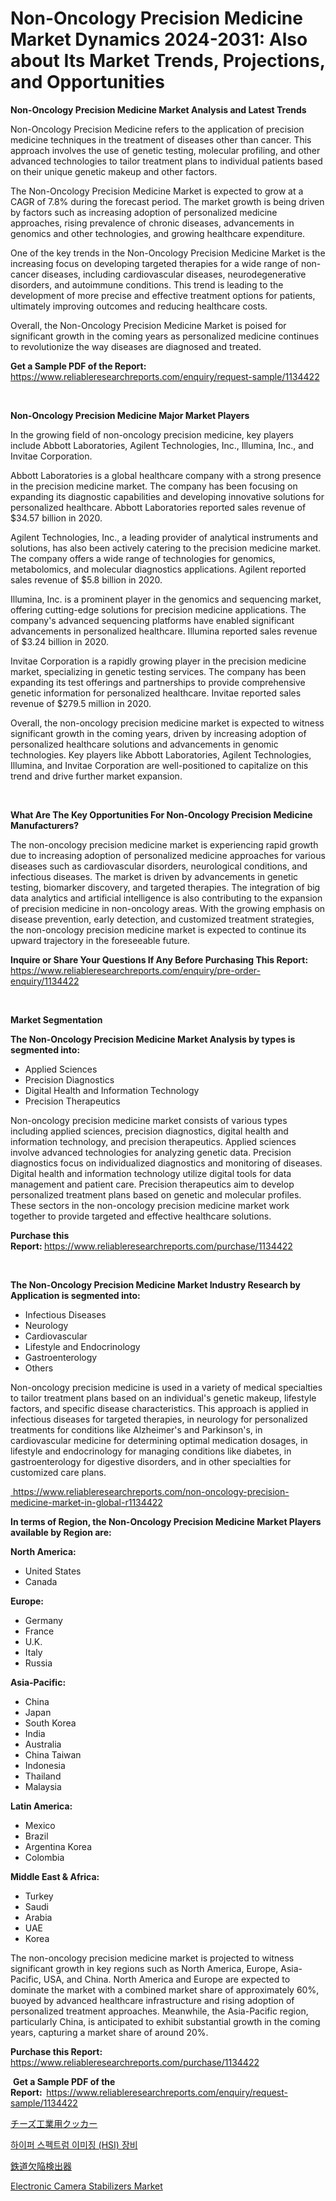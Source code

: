 <p><h1>Non-Oncology Precision Medicine Market Dynamics 2024-2031: Also about Its Market Trends, Projections, and Opportunities</h1></p><p><strong>Non-Oncology Precision Medicine Market Analysis and Latest Trends</strong></p>
<p><p>Non-Oncology Precision Medicine refers to the application of precision medicine techniques in the treatment of diseases other than cancer. This approach involves the use of genetic testing, molecular profiling, and other advanced technologies to tailor treatment plans to individual patients based on their unique genetic makeup and other factors.</p><p>The Non-Oncology Precision Medicine Market is expected to grow at a CAGR of 7.8% during the forecast period. The market growth is being driven by factors such as increasing adoption of personalized medicine approaches, rising prevalence of chronic diseases, advancements in genomics and other technologies, and growing healthcare expenditure.</p><p>One of the key trends in the Non-Oncology Precision Medicine Market is the increasing focus on developing targeted therapies for a wide range of non-cancer diseases, including cardiovascular diseases, neurodegenerative disorders, and autoimmune conditions. This trend is leading to the development of more precise and effective treatment options for patients, ultimately improving outcomes and reducing healthcare costs.</p><p>Overall, the Non-Oncology Precision Medicine Market is poised for significant growth in the coming years as personalized medicine continues to revolutionize the way diseases are diagnosed and treated.</p></p>
<p><strong>Get a Sample PDF of the Report:&nbsp;</strong> <a href="https://www.reliableresearchreports.com/enquiry/request-sample/1134422">https://www.reliableresearchreports.com/enquiry/request-sample/1134422</a></p>
<p>&nbsp;</p>
<p><strong>Non-Oncology Precision Medicine Major Market Players</strong></p>
<p><p>In the growing field of non-oncology precision medicine, key players include Abbott Laboratories, Agilent Technologies, Inc., Illumina, Inc., and Invitae Corporation. </p><p>Abbott Laboratories is a global healthcare company with a strong presence in the precision medicine market. The company has been focusing on expanding its diagnostic capabilities and developing innovative solutions for personalized healthcare. Abbott Laboratories reported sales revenue of $34.57 billion in 2020.</p><p>Agilent Technologies, Inc., a leading provider of analytical instruments and solutions, has also been actively catering to the precision medicine market. The company offers a wide range of technologies for genomics, metabolomics, and molecular diagnostics applications. Agilent reported sales revenue of $5.8 billion in 2020.</p><p>Illumina, Inc. is a prominent player in the genomics and sequencing market, offering cutting-edge solutions for precision medicine applications. The company's advanced sequencing platforms have enabled significant advancements in personalized healthcare. Illumina reported sales revenue of $3.24 billion in 2020.</p><p>Invitae Corporation is a rapidly growing player in the precision medicine market, specializing in genetic testing services. The company has been expanding its test offerings and partnerships to provide comprehensive genetic information for personalized healthcare. Invitae reported sales revenue of $279.5 million in 2020.</p><p>Overall, the non-oncology precision medicine market is expected to witness significant growth in the coming years, driven by increasing adoption of personalized healthcare solutions and advancements in genomic technologies. Key players like Abbott Laboratories, Agilent Technologies, Illumina, and Invitae Corporation are well-positioned to capitalize on this trend and drive further market expansion.</p></p>
<p>&nbsp;</p>
<p><strong>What Are The Key Opportunities For Non-Oncology Precision Medicine Manufacturers?</strong></p>
<p><p>The non-oncology precision medicine market is experiencing rapid growth due to increasing adoption of personalized medicine approaches for various diseases such as cardiovascular disorders, neurological conditions, and infectious diseases. The market is driven by advancements in genetic testing, biomarker discovery, and targeted therapies. The integration of big data analytics and artificial intelligence is also contributing to the expansion of precision medicine in non-oncology areas. With the growing emphasis on disease prevention, early detection, and customized treatment strategies, the non-oncology precision medicine market is expected to continue its upward trajectory in the foreseeable future.</p></p>
<p><strong>Inquire or Share Your Questions If Any Before Purchasing This Report:</strong> <a href="https://www.reliableresearchreports.com/enquiry/pre-order-enquiry/1134422">https://www.reliableresearchreports.com/enquiry/pre-order-enquiry/1134422</a></p>
<p>&nbsp;</p>
<p><strong>Market Segmentation</strong></p>
<p><strong>The Non-Oncology Precision Medicine Market Analysis by types is segmented into:</strong></p>
<p><ul><li>Applied Sciences</li><li>Precision Diagnostics</li><li>Digital Health and Information Technology</li><li>Precision Therapeutics</li></ul></p>
<p><p>Non-oncology precision medicine market consists of various types including applied sciences, precision diagnostics, digital health and information technology, and precision therapeutics. Applied sciences involve advanced technologies for analyzing genetic data. Precision diagnostics focus on individualized diagnostics and monitoring of diseases. Digital health and information technology utilize digital tools for data management and patient care. Precision therapeutics aim to develop personalized treatment plans based on genetic and molecular profiles. These sectors in the non-oncology precision medicine market work together to provide targeted and effective healthcare solutions.</p></p>
<p><strong>Purchase this Report:&nbsp;</strong><a href="https://www.reliableresearchreports.com/purchase/1134422">https://www.reliableresearchreports.com/purchase/1134422</a></p>
<p>&nbsp;</p>
<p><strong>The Non-Oncology Precision Medicine Market Industry Research by Application is segmented into:</strong></p>
<p><ul><li>Infectious Diseases</li><li>Neurology</li><li>Cardiovascular</li><li>Lifestyle and Endocrinology</li><li>Gastroenterology</li><li>Others</li></ul></p>
<p><p>Non-oncology precision medicine is used in a variety of medical specialties to tailor treatment plans based on an individual's genetic makeup, lifestyle factors, and specific disease characteristics. This approach is applied in infectious diseases for targeted therapies, in neurology for personalized treatments for conditions like Alzheimer's and Parkinson's, in cardiovascular medicine for determining optimal medication dosages, in lifestyle and endocrinology for managing conditions like diabetes, in gastroenterology for digestive disorders, and in other specialties for customized care plans.</p></p>
<p><a href="https://www.reliableresearchreports.com/non-oncology-precision-medicine-market-in-global-r1134422">&nbsp;https://www.reliableresearchreports.com/non-oncology-precision-medicine-market-in-global-r1134422</a></p>
<p><strong>In terms of Region, the Non-Oncology Precision Medicine Market Players available by Region are:</strong></p>
<p>
    <p> <strong> North America: </strong>
        <ul>
            <li>United States</li>
            <li>Canada</li>
        </ul>
        </p> 
    <p> <strong> Europe: </strong>
        <ul>
            <li>Germany</li>
            <li>France</li>
            <li>U.K.</li>
            <li>Italy</li>
            <li>Russia</li>
        </ul>
        </p> 
    <p> <strong> Asia-Pacific: </strong>
        <ul>
            <li>China</li>
            <li>Japan</li>
            <li>South Korea</li>
            <li>India</li>
            <li>Australia</li>
            <li>China Taiwan</li>
            <li>Indonesia</li>
            <li>Thailand</li>
            <li>Malaysia</li>
        </ul>
        </p> 
    <p> <strong> Latin America: </strong>
        <ul>
            <li>Mexico</li>
            <li>Brazil</li>
            <li>Argentina Korea</li>
            <li>Colombia</li>
        </ul>
        </p> 
    <p> <strong> Middle East & Africa: </strong>
        <ul>
            <li>Turkey</li>
            <li>Saudi</li>
            <li>Arabia</li>
            <li>UAE</li>
            <li>Korea</li>
        </ul>
    </p>
    </p>
<p><p>The non-oncology precision medicine market is projected to witness significant growth in key regions such as North America, Europe, Asia-Pacific, USA, and China. North America and Europe are expected to dominate the market with a combined market share of approximately 60%, buoyed by advanced healthcare infrastructure and rising adoption of personalized treatment approaches. Meanwhile, the Asia-Pacific region, particularly China, is anticipated to exhibit substantial growth in the coming years, capturing a market share of around 20%.</p></p>
<p><strong>Purchase this Report: </strong><a href="https://www.reliableresearchreports.com/purchase/1134422">https://www.reliableresearchreports.com/purchase/1134422</a></p>
<p>&nbsp;<strong>Get a Sample PDF of the Report:&nbsp;&nbsp;</strong><a href="https://www.reliableresearchreports.com/enquiry/request-sample/1134422">https://www.reliableresearchreports.com/enquiry/request-sample/1134422</a></p>
<p><strong></strong></p>
<p><p><a href="https://github.com/nemesis2824/Market-Research-Report-List-2/blob/main/2059779104171.md">チーズ工業用クッカー</a></p><p><a href="https://github.com/asratman/Market-Research-Report-List-1/blob/main/995069397662.md">하이퍼 스펙트럼 이미징 (HSI) 장비</a></p><p><a href="https://github.com/CieloStamm/Market-Research-Report-List-1/blob/main/5230717104172.md">鉄道欠陥検出器</a></p><p><a href="https://github.com/HenrietteMills1/Market-Research-Report-List-1/blob/main/electronic-camera-stabilizers-market.md">Electronic Camera Stabilizers Market</a></p></p>
